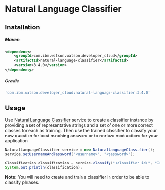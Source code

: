 # Natural Language Classifier

## Installation

##### Maven
```xml
<dependency>
	<groupId>com.ibm.watson.watson.developer_cloud</groupId>
	<artifactId>natural-language-classifier</artifactId>
	<version>3.4.0</version>
</dependency>
```

##### Gradle
```gradle
'com.ibm.watson.developer_cloud:natural-language-classifier:3.4.0'
```

## Usage
Use [Natural Language Classifier](http://www.ibm.com/watson/developercloud/doc/nl-classifier/) service to create a classifier instance by providing a set of representative strings and a set of one or more correct classes for each as training. Then use the trained classifier to classify your new question for best matching answers or to retrieve next actions for your application.

```java
NaturalLanguageClassifier service = new NaturalLanguageClassifier();
service.setUsernameAndPassword("<username>", "<password>");

Classification classification = service.classify("<classifier-id>", "Is it sunny?").execute();
System.out.println(classification);
```

**Note:** You will need to create and train a classifier in order to be able to classify phrases.